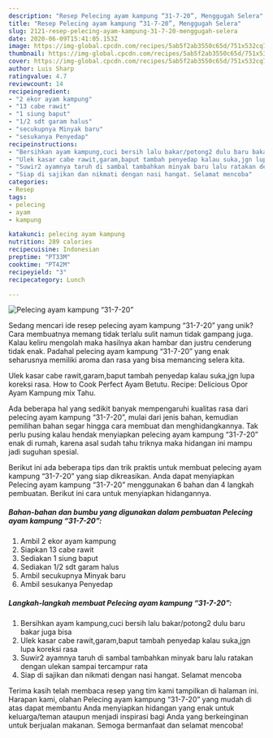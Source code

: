 ```yaml
---
description: "Resep Pelecing ayam kampung “31-7-20”, Menggugah Selera"
title: "Resep Pelecing ayam kampung “31-7-20”, Menggugah Selera"
slug: 2121-resep-pelecing-ayam-kampung-31-7-20-menggugah-selera
date: 2020-06-09T15:41:05.153Z
image: https://img-global.cpcdn.com/recipes/5ab5f2ab3550c65d/751x532cq70/pelecing-ayam-kampung-31-7-20-foto-resep-utama.jpg
thumbnail: https://img-global.cpcdn.com/recipes/5ab5f2ab3550c65d/751x532cq70/pelecing-ayam-kampung-31-7-20-foto-resep-utama.jpg
cover: https://img-global.cpcdn.com/recipes/5ab5f2ab3550c65d/751x532cq70/pelecing-ayam-kampung-31-7-20-foto-resep-utama.jpg
author: Luis Sharp
ratingvalue: 4.7
reviewcount: 14
recipeingredient:
- "2 ekor ayam kampung"
- "13 cabe rawit"
- "1 siung baput"
- "1/2 sdt garam halus"
- "secukupnya Minyak baru"
- "sesukanya Penyedap"
recipeinstructions:
- "Bersihkan ayam kampung,cuci bersih lalu bakar/potong2 dulu baru bakar juga bisa"
- "Ulek kasar cabe rawit,garam,baput tambah penyedap kalau suka,jgn lupa koreksi rasa"
- "Suwir2 ayamnya taruh di sambal tambahkan minyak baru lalu ratakan dengan ulekan sampai tercampur rata"
- "Siap di sajikan dan nikmati dengan nasi hangat. Selamat mencoba"
categories:
- Resep
tags:
- pelecing
- ayam
- kampung

katakunci: pelecing ayam kampung 
nutrition: 289 calories
recipecuisine: Indonesian
preptime: "PT33M"
cooktime: "PT42M"
recipeyield: "3"
recipecategory: Lunch

---
```



![Pelecing ayam kampung “31-7-20”](https://img-global.cpcdn.com/recipes/5ab5f2ab3550c65d/751x532cq70/pelecing-ayam-kampung-31-7-20-foto-resep-utama.jpg)

Sedang mencari ide resep pelecing ayam kampung “31-7-20” yang unik? Cara membuatnya memang tidak terlalu sulit namun tidak gampang juga. Kalau keliru mengolah maka hasilnya akan hambar dan justru cenderung tidak enak. Padahal pelecing ayam kampung “31-7-20” yang enak seharusnya memiliki aroma dan rasa yang bisa memancing selera kita.

Ulek kasar cabe rawit,garam,baput tambah penyedap kalau suka,jgn lupa koreksi rasa. How to Cook Perfect Ayam Betutu. Recipe: Delicious Opor Ayam Kampung mix Tahu.

Ada beberapa hal yang sedikit banyak mempengaruhi kualitas rasa dari pelecing ayam kampung “31-7-20”, mulai dari jenis bahan, kemudian pemilihan bahan segar hingga cara membuat dan menghidangkannya. Tak perlu pusing kalau hendak menyiapkan pelecing ayam kampung “31-7-20” enak di rumah, karena asal sudah tahu triknya maka hidangan ini mampu jadi suguhan spesial.


Berikut ini ada beberapa tips dan trik praktis untuk membuat pelecing ayam kampung “31-7-20” yang siap dikreasikan. Anda dapat menyiapkan Pelecing ayam kampung “31-7-20” menggunakan 6 bahan dan 4 langkah pembuatan. Berikut ini cara untuk menyiapkan hidangannya.

<!--inarticleads1-->

##### Bahan-bahan dan bumbu yang digunakan dalam pembuatan Pelecing ayam kampung “31-7-20”:

1. Ambil 2 ekor ayam kampung
1. Siapkan 13 cabe rawit
1. Sediakan 1 siung baput
1. Sediakan 1/2 sdt garam halus
1. Ambil secukupnya Minyak baru
1. Ambil sesukanya Penyedap




<!--inarticleads2-->

##### Langkah-langkah membuat Pelecing ayam kampung “31-7-20”:

1. Bersihkan ayam kampung,cuci bersih lalu bakar/potong2 dulu baru bakar juga bisa
1. Ulek kasar cabe rawit,garam,baput tambah penyedap kalau suka,jgn lupa koreksi rasa
1. Suwir2 ayamnya taruh di sambal tambahkan minyak baru lalu ratakan dengan ulekan sampai tercampur rata
1. Siap di sajikan dan nikmati dengan nasi hangat. Selamat mencoba




Terima kasih telah membaca resep yang tim kami tampilkan di halaman ini. Harapan kami, olahan Pelecing ayam kampung “31-7-20” yang mudah di atas dapat membantu Anda menyiapkan hidangan yang enak untuk keluarga/teman ataupun menjadi inspirasi bagi Anda yang berkeinginan untuk berjualan makanan. Semoga bermanfaat dan selamat mencoba!
